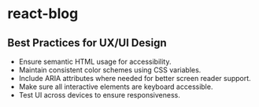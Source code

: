 # react-blog

## Best Practices for UX/UI Design

- Ensure semantic HTML usage for accessibility.
- Maintain consistent color schemes using CSS variables.
- Include ARIA attributes where needed for better screen reader support.
- Make sure all interactive elements are keyboard accessible.
- Test UI across devices to ensure responsiveness.
